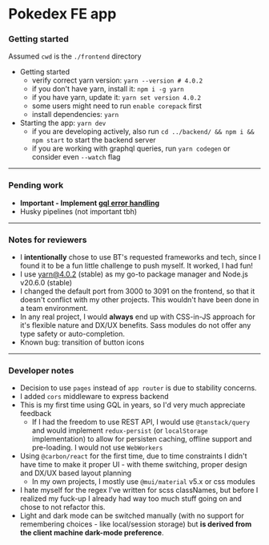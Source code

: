 # Pokedex FE app

### Getting started

Assumed `cwd` is the `./frontend` directory

- Getting started
  - verify correct yarn version: `yarn --version # 4.0.2`
  - if you don't have yarn, install it: `npm i -g yarn`
  - if you have yarn, update it: `yarn set version 4.0.2`
  - some users might need to run `enable corepack` first
  - install dependencies: `yarn`
- Starting the app: `yarn dev`
  - if you are developing actively, also run `cd ../backend/ && npm i && npm start` to start the backend server
  - if you are working with graphql queries, run `yarn codegen` or consider even `--watch` flag

---

### Pending work

- **Important - Implement [gql error handling](https://www.apollographql.com/docs/apollo-server/data/errors/)**
- Husky pipelines (not important tbh)

---

### Notes for reviewers

- I **intentionally** chose to use BT's requested frameworks and tech, since I found it to be a fun little challenge to push myself. It worked, I had fun!
- I use yarn@4.0.2 (stable) as my go-to package manager and Node.js v20.6.0 (stable)
- I changed the default port from 3000 to 3091 on the frontend, so that it doesn't conflict with my other projects. This wouldn't have been done in a team environment.
- In any real project, I would **always** end up with CSS-in-JS approach for it's flexible nature and DX/UX benefits. Sass modules do not offer any type safety or auto-completion.
- Known bug: transition of button icons

---

### Developer notes

- Decision to use `pages` instead of `app router` is due to stability concerns.
- I added `cors` middleware to express backend
- This is my first time using GQL in years, so I'd very much appreciate feedback
  - If I had the freedom to use REST API, I would use `@tanstack/query` and would implement `redux-persist` (or `localStorage` implementation) to allow for persisten caching, offline support and pre-loading. I would not use `WebWorkers`
- Using `@carbon/react` for the first time, due to time constraints I didn't have time to make it proper UI - with theme switching, proper design and DX/UX based layout planning
  - In my own projects, I mostly use `@mui/material` v5.x or css modules
- I hate myself for the regex I've written for scss classNames, but before I realized my fuck-up I already had way too much stuff going on and chose to not refactor this.
- Light and dark mode can be switched manually (with no support for remembering choices - like local/session storage) but **is derived from the client machine dark-mode preference**.
